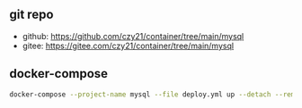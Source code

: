 ## git repo
  - github: https://github.com/czy21/container/tree/main/mysql
  - gitee: https://gitee.com/czy21/container/tree/main/mysql
## docker-compose
```bash
docker-compose --project-name mysql --file deploy.yml up --detach --remove-orphans
```